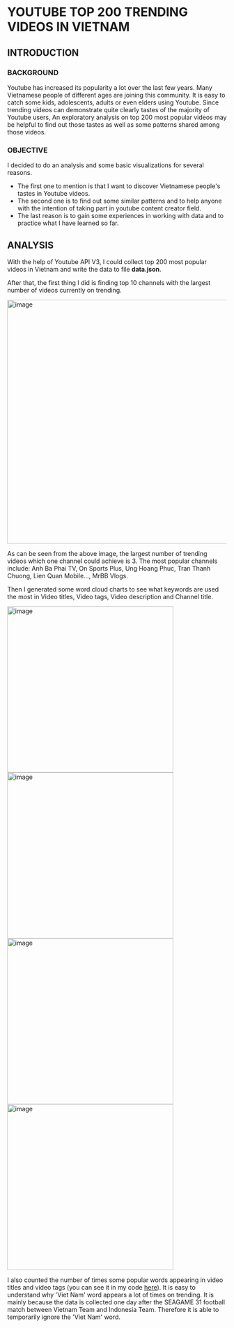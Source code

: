# YOUTUBE TOP 200 TRENDING VIDEOS IN VIETNAM

## INTRODUCTION
### BACKGROUND
Youtube has increased its popularity a lot over the last few years. Many Vietnamese people of different ages are joining this community. It is easy to catch
some kids, adolescents, adults or even elders using Youtube. Since trending videos can demonstrate quite clearly tastes of the majority of Youtube users, 
An exploratory analysis on top 200 most popular videos may be helpful to find out those tastes as well as some patterns shared among those videos.
### OBJECTIVE
I decided to do an analysis and some basic visualizations for several reasons. 
- The first one to mention is that I want to discover Vietnamese people's tastes in Youtube videos.
- The second one is to find out some similar patterns and to help anyone with the intention of taking part in youtube content creator field.
- The last reason is to gain some experiences in working with data and to practice what I have learned so far.
## ANALYSIS
With the help of Youtube API V3, I could collect top 200 most popular videos in Vietnam and write the data to file **data.json**.

After that, the first thing I did is finding top 10 channels with the largest number of videos currently on trending.

<img width="560" alt="image" src="https://user-images.githubusercontent.com/105037210/167250510-be14a3ef-413e-4cb9-a0bf-202b19a8255f.png">

As can be seen from the above image, the largest number of trending videos which one channel could achieve is 3. The most popular channels include:
Anh Ba Phai TV, On Sports Plus, Ung Hoang Phuc, Tran Thanh Chuong, Lien Quan Mobile...,  MrBB Vlogs.

Then I generated some word cloud charts to see what keywords are used the most in Video titles, Video tags, Video 
description and Channel title.

<img width="381" alt="image" src="https://user-images.githubusercontent.com/105037210/167250731-7601f37f-3a34-495b-b250-3f96f8b102ef.png">
<img width="381" alt="image" src="https://user-images.githubusercontent.com/105037210/167250697-29754c1e-dcd8-48ff-95d8-b913661667b2.png">
<img width="381" alt="image" src="https://user-images.githubusercontent.com/105037210/167250755-67687cdc-1934-47af-8e17-6cca3813ee36.png">
<img width="381" alt="image" src="https://user-images.githubusercontent.com/105037210/167250762-e72b1dba-6457-4b87-a4b6-50155b19d98a.png">

I also counted the number of times some popular words appearing in video titles and video tags (you can see it in my code [here](https://github.com/hoongdoong/youtube-popular-vids-vn/blob/main/data_processing.ipynb)).
It is easy to understand why 'Viet Nam' word appears a lot of times on trending. It is mainly because the data is collected one day after the SEAGAME 31
football match between Vietnam Team and Indonesia Team. Therefore it is able to temporarily ignore the 'Viet Nam' word.

